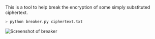 This is a tool to help break the encryption of some simply substituted ciphertext. 

```sh
> python breaker.py ciphertext.txt
```

![Screenshot of breaker](http://i.imgur.com/nmbnkDz.png)